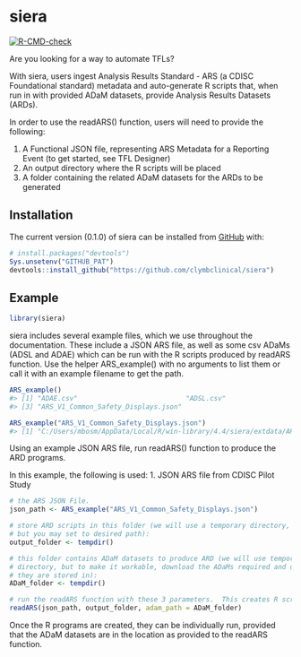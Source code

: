 
<!-- README.md is generated from README.Rmd. Please edit that file -->

# siera

<!-- badges: start -->
<!-- [![CRAN -->
<!-- status](https://www.r-pkg.org/badges/version/siera)](https://CRAN.R-project.org/package=siera) -->

[![R-CMD-check](https://github.com/clymbclinical/siera/actions/workflows/R-CMD-check.yaml/badge.svg)](https://github.com/clymbclinical/siera/actions/workflows/R-CMD-check.yaml)
<!-- badges: end -->

Are you looking for a way to automate TFLs?

With siera, users ingest Analysis Results Standard - ARS (a CDISC
Foundational standard) metadata and auto-generate R scripts that, when
run in with provided ADaM datasets, provide Analysis Results Datasets
(ARDs).

In order to use the readARS() function, users will need to provide the
following:

1.  A Functional JSON file, representing ARS Metadata for a Reporting
    Event (to get started, see TFL Designer)
2.  An output directory where the R scripts will be placed
3.  A folder containing the related ADaM datasets for the ARDs to be
    generated

## Installation

The current version (0.1.0) of siera can be installed from
[GitHub](https://github.com/clymbclinical/siera) with:

``` r
# install.packages("devtools")
Sys.unsetenv("GITHUB_PAT")
devtools::install_github("https://github.com/clymbclinical/siera")
```

## Example

``` r
library(siera)
```

siera includes several example files, which we use throughout the
documentation. These include a JSON ARS file, as well as some csv ADaMs
(ADSL and ADAE) which can be run with the R scripts produced by readARS
function. Use the helper ARS_example() with no arguments to list them or
call it with an example filename to get the path.

``` r
ARS_example()
#> [1] "ADAE.csv"                           "ADSL.csv"                          
#> [3] "ARS_V1_Common_Safety_Displays.json"

ARS_example("ARS_V1_Common_Safety_Displays.json")
#> [1] "C:/Users/mbosm/AppData/Local/R/win-library/4.4/siera/extdata/ARS_V1_Common_Safety_Displays.json"
```

Using an example JSON ARS file, run readARS() function to produce the
ARD programs.

In this example, the following is used: 1. JSON ARS file from CDISC
Pilot Study

``` r
# the ARS JSON File. 
json_path <- ARS_example("ARS_V1_Common_Safety_Displays.json")

# store ARD scripts in this folder (we will use a temporary directory, 
# but you may set to desired path):
output_folder <- tempdir()

# this folder contains ADaM datasets to produce ARD (we will use temporary 
# directory, but to make it workable, download the ADaMs required and use the location 
# they are stored in):
ADaM_folder <- tempdir()

# run the readARS function with these 3 parameters.  This creates R scripts (1 for each output in output_folder)
readARS(json_path, output_folder, adam_path = ADaM_folder)
```

Once the R programs are created, they can be individually run, provided
that the ADaM datasets are in the location as provided to the readARS
function.
